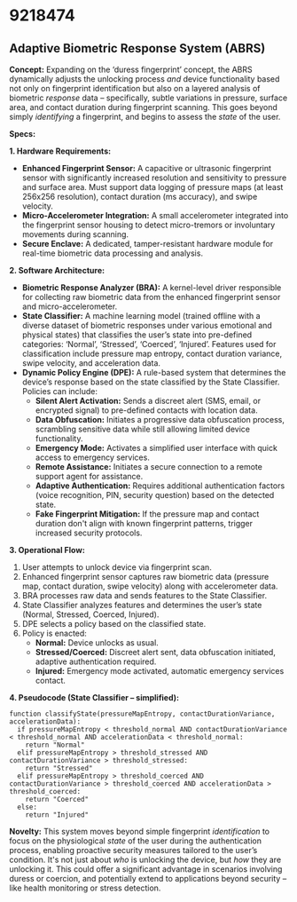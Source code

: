 # 9218474

## Adaptive Biometric Response System (ABRS)

**Concept:** Expanding on the ‘duress fingerprint’ concept, the ABRS dynamically adjusts the unlocking process *and* device functionality based not only on fingerprint identification but also on a layered analysis of biometric *response* data – specifically, subtle variations in pressure, surface area, and contact duration during fingerprint scanning. This goes beyond simply *identifying* a fingerprint, and begins to assess the *state* of the user.

**Specs:**

**1. Hardware Requirements:**

*   **Enhanced Fingerprint Sensor:**  A capacitive or ultrasonic fingerprint sensor with significantly increased resolution and sensitivity to pressure and surface area.  Must support data logging of pressure maps (at least 256x256 resolution), contact duration (ms accuracy), and swipe velocity.
*   **Micro-Accelerometer Integration:**  A small accelerometer integrated into the fingerprint sensor housing to detect micro-tremors or involuntary movements during scanning.
*   **Secure Enclave:**  A dedicated, tamper-resistant hardware module for real-time biometric data processing and analysis.

**2. Software Architecture:**

*   **Biometric Response Analyzer (BRA):** A kernel-level driver responsible for collecting raw biometric data from the enhanced fingerprint sensor and micro-accelerometer.
*   **State Classifier:**  A machine learning model (trained offline with a diverse dataset of biometric responses under various emotional and physical states) that classifies the user’s state into pre-defined categories:  ‘Normal’, ‘Stressed’, ‘Coerced’, ‘Injured’.  Features used for classification include pressure map entropy, contact duration variance, swipe velocity, and acceleration data.
*   **Dynamic Policy Engine (DPE):**  A rule-based system that determines the device’s response based on the state classified by the State Classifier. Policies can include:
    *   **Silent Alert Activation:** Sends a discreet alert (SMS, email, or encrypted signal) to pre-defined contacts with location data.
    *   **Data Obfuscation:**  Initiates a progressive data obfuscation process, scrambling sensitive data while still allowing limited device functionality.
    *   **Emergency Mode:** Activates a simplified user interface with quick access to emergency services.
    *   **Remote Assistance:** Initiates a secure connection to a remote support agent for assistance.
    *   **Adaptive Authentication:**  Requires additional authentication factors (voice recognition, PIN, security question) based on the detected state.
    *   **Fake Fingerprint Mitigation:** If the pressure map and contact duration don't align with known fingerprint patterns, trigger increased security protocols.

**3. Operational Flow:**

1.  User attempts to unlock device via fingerprint scan.
2.  Enhanced fingerprint sensor captures raw biometric data (pressure map, contact duration, swipe velocity) along with accelerometer data.
3.  BRA processes raw data and sends features to the State Classifier.
4.  State Classifier analyzes features and determines the user’s state (Normal, Stressed, Coerced, Injured).
5.  DPE selects a policy based on the classified state.
6.  Policy is enacted:
    *   **Normal:** Device unlocks as usual.
    *   **Stressed/Coerced:** Discreet alert sent, data obfuscation initiated, adaptive authentication required.
    *   **Injured:** Emergency mode activated, automatic emergency services contact.

**4. Pseudocode (State Classifier – simplified):**

```
function classifyState(pressureMapEntropy, contactDurationVariance, accelerationData):
  if pressureMapEntropy < threshold_normal AND contactDurationVariance < threshold_normal AND accelerationData < threshold_normal:
    return "Normal"
  elif pressureMapEntropy > threshold_stressed AND contactDurationVariance > threshold_stressed:
    return "Stressed"
  elif pressureMapEntropy > threshold_coerced AND contactDurationVariance > threshold_coerced AND accelerationData > threshold_coerced:
    return "Coerced"
  else:
    return "Injured"
```

**Novelty:**  This system moves beyond simple fingerprint *identification* to focus on the physiological *state* of the user during the authentication process, enabling proactive security measures tailored to the user’s condition.  It's not just about *who* is unlocking the device, but *how* they are unlocking it. This could offer a significant advantage in scenarios involving duress or coercion, and potentially extend to applications beyond security – like health monitoring or stress detection.